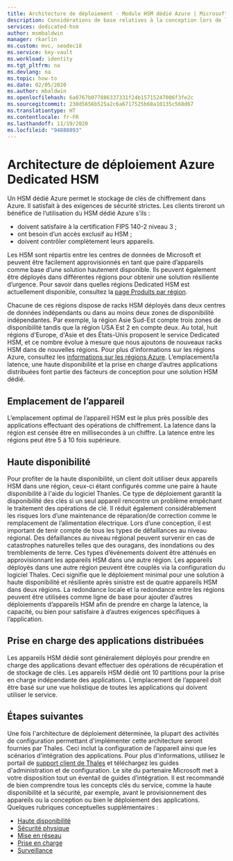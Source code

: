 ```yaml
---
title: Architecture de déploiement - Module HSM dédié Azure | Microsoft Docs
description: Considérations de base relatives à la conception lors de l’utilisation d’un module HSM dédié Azure en tant que partie d’une architecture d’application
services: dedicated-hsm
author: msmbaldwin
manager: rkarlin
ms.custom: mvc, seodec18
ms.service: key-vault
ms.workload: identity
ms.tgt_pltfrm: na
ms.devlang: na
ms.topic: how-to
ms.date: 02/05/2020
ms.author: mbaldwin
ms.openlocfilehash: 6a0767b077886337331f24b15715247006f3fe2c
ms.sourcegitcommit: 230d5656b525a2c6a6717525b68a10135c568d67
ms.translationtype: HT
ms.contentlocale: fr-FR
ms.lasthandoff: 11/19/2020
ms.locfileid: "94888893"
---
```

# <a name="azure-dedicated-hsm-deployment-architecture"></a>Architecture de déploiement Azure Dedicated HSM

Un HSM dédié Azure permet le stockage de clés de chiffrement dans Azure. Il satisfait à des exigences de sécurité strictes. Les clients tireront un bénéfice de l’utilisation du HSM dédié Azure s’ils :

* doivent satisfaire à la certification FIPS 140-2 niveau 3 ;
* ont besoin d’un accès exclusif au HSM ;
* doivent contrôler complètement leurs appareils.

Les HSM sont répartis entre les centres de données de Microsoft et peuvent être facilement approvisionnés en tant que paire d’appareils comme base d’une solution hautement disponible. Ils peuvent également être déployés dans différentes régions pour obtenir une solution résiliente d’urgence. Pour savoir dans quelles régions Dedicated HSM est actuellement disponible, consultez la [page Produits par région](https://azure.microsoft.com/global-infrastructure/services/?products=azure-dedicated-hsm). 

Chacune de ces régions dispose de racks HSM déployés dans deux centres de données indépendants ou dans au moins deux zones de disponibilité indépendantes. Par exemple, la région Asie Sud-Est compte trois zones de disponibilité tandis que la région USA Est 2 en compte deux. Au total, huit régions d'Europe, d'Asie et des États-Unis proposent le service Dedicated HSM, et ce nombre évolue à mesure que nous ajoutons de nouveaux racks HSM dans de nouvelles régions. Pour plus d’informations sur les régions Azure, consultez les [informations sur les régions Azure](https://azure.microsoft.com/global-infrastructure/regions/).
L’emplacement/la latence, une haute disponibilité et la prise en charge d’autres applications distribuées font partie des facteurs de conception pour une solution HSM dédié.

## <a name="device-location"></a>Emplacement de l’appareil

L’emplacement optimal de l’appareil HSM est le plus près possible des applications effectuant des opérations de chiffrement. La latence dans la région est censée être en millisecondes à un chiffre. La latence entre les régions peut être 5 à 10 fois supérieure.

## <a name="high-availability"></a>Haute disponibilité

Pour profiter de la haute disponibilité, un client doit utiliser deux appareils HSM dans une région, ceux-ci étant configurés comme une paire à haute disponibilité à l'aide du logiciel Thanles. Ce type de déploiement garantit la disponibilité des clés si un seul appareil rencontre un problème empêchant le traitement des opérations de clé. Il réduit également considérablement les risques lors d’une maintenance de réparation/de correction comme le remplacement de l’alimentation électrique. Lors d’une conception, il est important de tenir compte de tous les types de défaillances au niveau régional. Des défaillances au niveau régional peuvent survenir en cas de catastrophes naturelles telles que des ouragans, des inondations ou des tremblements de terre. Ces types d’événements doivent être atténués en approvisionnant les appareils HSM dans une autre région. Les appareils déployés dans une autre région peuvent être couplés via la configuration du logiciel Thales. Ceci signifie que le déploiement minimal pour une solution à haute disponibilité et résiliente après sinistre est de quatre appareils HSM dans deux régions. La redondance locale et la redondance entre les régions peuvent être utilisées comme ligne de base pour ajouter d’autres déploiements d’appareils HSM afin de prendre en charge la latence, la capacité, ou bien pour satisfaire à d’autres exigences spécifiques à l’application.

## <a name="distributed-application-support"></a>Prise en charge des applications distribuées

Les appareils HSM dédié sont généralement déployés pour prendre en charge des applications devant effectuer des opérations de récupération et de stockage de clés. Les appareils HSM dédié ont 10 partitions pour la prise en charge indépendante des applications. L’emplacement de l’appareil doit être basé sur une vue holistique de toutes les applications qui doivent utiliser le service.

## <a name="next-steps"></a>Étapes suivantes

Une fois l'architecture de déploiement déterminée, la plupart des activités de configuration permettant d'implémenter cette architecture seront fournies par Thales. Ceci inclut la configuration de l’appareil ainsi que les scénarios d’intégration des applications. Pour plus d'informations, utilisez le portail de [support client de Thales](https://supportportal.gemalto.com/csm/) et téléchargez les guides d'administration et de configuration. Le site du partenaire Microsoft met à votre disposition tout un éventail de guides d’intégration.
Il est recommandé de bien comprendre tous les concepts clés du service, comme la haute disponibilité et la sécurité, par exemple, avant le provisionnement des appareils ou la conception ou bien le déploiement des applications.
Quelques rubriques conceptuelles supplémentaires :

* [Haute disponibilité](high-availability.md)
* [Sécurité physique](physical-security.md)
* [Mise en réseau](networking.md)
* [Prise en charge](supportability.md)
* [Surveillance](monitoring.md)
